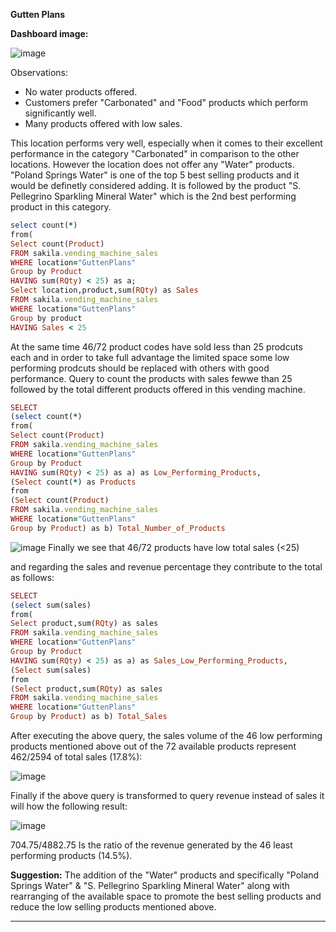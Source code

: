 **Gutten Plans**

 **Dashboard image:**

![image](https://user-images.githubusercontent.com/69303154/207152636-95e461b0-2f54-4591-9b5e-b9b8be29aadf.png)

Observations: 
- No water products offered. 
- Customers prefer "Carbonated" and "Food" products which perform significantly well.
- Many products offered with low sales.

This location performs very well, especially when it comes to their excellent performance in the category "Carbonated" in comparison to the other locations.
However the location does not offer any "Water" products. "Poland Springs Water" is one of the top 5 best selling products and it would be definetly considered adding. It is followed by the product "S. Pellegrino Sparkling Mineral Water" which is the 2nd best performing product in this category. 
```ruby
select count(*)
from(
Select count(Product)
FROM sakila.vending_machine_sales
WHERE location="GuttenPlans"
Group by Product
HAVING sum(RQty) < 25) as a;
Select location,product,sum(RQty) as Sales
FROM sakila.vending_machine_sales
WHERE location="GuttenPlans"
Group by product
HAVING Sales < 25
```

At the same time 46/72 product codes have sold less than 25 prodcuts each and in order to take full advantage the limited space some low performing prodcuts should be replaced with others with good performance.
Query to count the products with sales fewwe than 25 followed by the total different products offered in this vending machine.
```ruby
SELECT
(select count(*)
from(
Select count(Product)
FROM sakila.vending_machine_sales
WHERE location="GuttenPlans"
Group by Product
HAVING sum(RQty) < 25) as a) as Low_Performing_Products,
(Select count(*) as Products
from
(Select count(Product)
FROM sakila.vending_machine_sales
WHERE location="GuttenPlans"
Group by Product) as b) Total_Number_of_Products
```
![image](https://user-images.githubusercontent.com/69303154/207165564-1ef1b82d-8033-4d34-9db6-37b2d168bdf8.png)
Finally we see that 46/72 products have low total sales (<25)

and regarding the sales and revenue percentage they contribute to the total as follows:
```ruby
SELECT
(select sum(sales)
from(
Select product,sum(RQty) as sales
FROM sakila.vending_machine_sales
WHERE location="GuttenPlans"
Group by Product
HAVING sum(RQty) < 25) as a) as Sales_Low_Performing_Products,
(Select sum(sales)
from
(Select product,sum(RQty) as sales
FROM sakila.vending_machine_sales
WHERE location="GuttenPlans"
Group by Product) as b) Total_Sales
```
After executing the above query, the sales volume of the 46 low performing products mentioned above out of the 72 available products represent 462/2594 of total sales (17.8%): 

![image](https://user-images.githubusercontent.com/69303154/207369978-e9b12897-e5a1-4253-8fe0-fdc65c03f723.png)

Finally if the above query is transformed to query revenue instead of sales it will how the following result: 

![image](https://user-images.githubusercontent.com/69303154/207372577-2b76a4fb-43d3-4644-9e20-9cd71c65e1bc.png)


704.75/4882.75 Is the ratio of the revenue generated by the 46 least performing products (14.5%).

**Suggestion:** The addition of the "Water" products and specifically "Poland Springs Water" & "S. Pellegrino Sparkling Mineral Water" along with rearranging of the available space to promote the best selling products and reduce the low selling products mentioned above.

---
